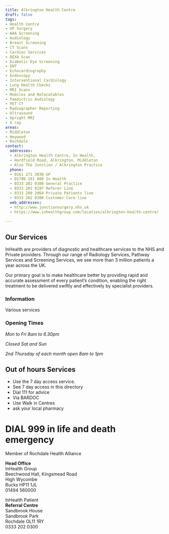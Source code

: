 ```yaml
---
title: Alkrington Health Centre
draft: false
tags:
- Health Centre
- GP Surgery
- AAA Screening
- Audiology
- Breast Screening
- CT Scans
- Cardiac Services
- DEXA Scan
- Diabetic Eye Screening
- ENT
- Echocardiography
- Endoscopy
- Interventional Cardiology
- Lung Health Checks
- MRI Scans
- Mobiles and Relocatables
- Paedictric Audiology
- PET CT
- Radiographer Reporting
- Ultrasound
- Upright MRI
- X ray
areas:
- Middleton
- Heywood
- Rochdale
contact:
  addresses:
  - Alkrington Health Centre, In Health,
  - Hardfield Road, Alkrington, Middleton   
  - Also The Junction / Alkrington Practice
  phone:
  - 0161 271 3030 GP
  - 01706 261 800 In Health
  - 0333 202 0300 General Practice
  - 0333 202 0297 Referer Line
  - 0333 200 2064 Private Patients line
  - 0333 202 0300 Customer Care line
  web_addresses:
  - http://www.junctionsurgery.nhs.uk
  - https://www.inhealthgroup.com/location/alkrington-health-centre/
  
---
```

## Our Services  

InHealth are providers of diagnostic and healthcare services to the NHS and Private providers.  Through our range of Radiology Services, Pathway Services and Screening Services, we see more than 3 million patients a year across the UK.

Our primary goal is to make healthcare better by providing rapid and accurate assessment of every patient’s condition, enabling the right treatment to be delivered swiftly and effectively by specialist providers.

### Information
Various services

### Opening Times
*Mon to Fri 8am to 6.30pm*   

*Closed Sat and Sun*   

*2nd Thursday of each month open 8am to 1pm*  

## Out of hours Services   
- Use the 7 day access service.   
- See 7 day access in this directory   
- Dial 111 for advice   
- Via BARDOC   
- Use Walk in Centres   
- ask your local pharmacy   

# DIAL 999 in life and death emergency   

Member of Rochdale Health Alliance   

**Head Office**  
InHealth Group  
Beechwood Hall, Kingsmead Road  
High Wycombe  
Bucks  HP11 1JL  
01494 560000

InHealth Patient   
**Referral Centre**  
Sandbrook House  
Sandbrook Park  
Rochdale   OL11 1RY  
0333 202 0300   

